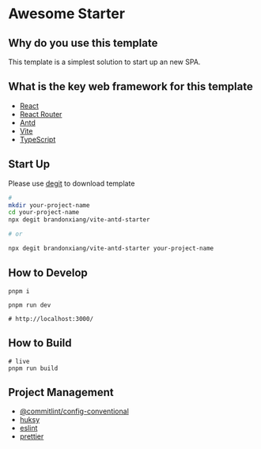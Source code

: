 # Awesome Starter

## Why do you use this template

This template is a simplest solution to start up an new SPA.

## What is the key web framework for this template

- [React](https://react.dev/)
- [React Router](https://reactrouter.com/en/main)
- [Antd](https://ant.design/index-cn)
- [Vite](https://vitejs.dev/)
- [TypeScript](https://www.typescriptlang.org/)

## Start Up

Please use [degit](https://github.com/Rich-Harris/degit) to download template

```bash
#
mkdir your-project-name
cd your-project-name
npx degit brandonxiang/vite-antd-starter

# or

npx degit brandonxiang/vite-antd-starter your-project-name
```

## How to Develop

```shell
pnpm i
```

```shell
pnpm run dev

# http://localhost:3000/
```

## How to Build

```shell
# live
pnpm run build
```

## Project Management

- [@commitlint/config-conventional](https://github.com/conventional-changelog/commitlint/tree/master/%40commitlint/config-conventional#rules)
- [huksy](https://typicode.github.io/husky/)
- [eslint](https://eslint.nodejs.cn/)
- [prettier](https://prettier.io/)
